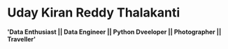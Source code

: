 # Uday Kiran Reddy Thalakanti

**'Data Enthusiast || Data Engineer || Python Dveeloper || Photographer || Traveller'**

